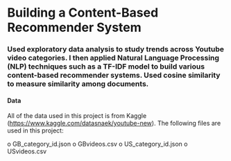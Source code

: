 # Building a Content-Based Recommender System

### Used exploratory data analysis to study trends across Youtube video categories. I then applied Natural Language Processing (NLP) techniques such as a TF-IDF model to build various content-based recommender systems. Used cosine similarity to measure similarity among documents.

#### Data

All of the data used in this project is from Kaggle (https://www.kaggle.com/datasnaek/youtube-new). The following files are used in this project:

o GB_category_id.json
o GBvideos.csv
o US_category_id.json
o USvideos.csv



